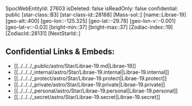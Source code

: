 ﻿---
location: [-29.78,125.325,400]
type: Star
tags:
- astro/Star

---
SpocWebEntityId: 27603
isDeleted: false
isReadOnly: false
confidential: public
[star-class::B3]
[star-class-id::28188]
[Mass-sol::]
[name::Librae-19]
[geo-alt::400]
[geo-lon::-125.325]
[geo-lat::-29.78]
[geo-lon-v::-0.001]
[geo-lat-v::-0.03]
[bright-min::37]
[bright-max::37]
[Zodiac-index::19]
[ZodiacId::28131]
[NextStarId::]



## Confidential Links & Embeds: 
- [[../../../_public/astro/Star/Librae-19.md|Librae-19]] 
- [[../../../_internal/astro/Star/Librae-19.internal|Librae-19.internal]] 
- [[../../../_protect/astro/Star/Librae-19.protect|Librae-19.protect]] 
- [[../../../_private/astro/Star/Librae-19.private|Librae-19.private]] 
- [[../../../_personal/astro/Star/Librae-19.personal|Librae-19.personal]] 
- [[../../../_secret/astro/Star/Librae-19.secret|Librae-19.secret]] 
